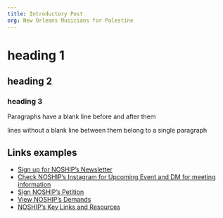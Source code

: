 ```yaml
---
title: Introductory Post
org: New Orleans Musicians for Palestine
---
```




# heading 1
## heading 2
### heading 3

Paragraphs have a blank line before and after them

lines without a blank line between them
belong to a single paragraph

## Links examples

- [Sign up for NOSHIP’s Newsletter](https://nomad-viendo.ck.page/71c635ec13)
- [Check NOSHIP’s Instagram for Upcoming Event and DM for meeting information](https://www.instagram.com/_noship/)
- [Sign NOSHIP’s Petition](https://docs.google.com/forms/d/e/1FAIpQLSce9BUz3dHrSNPOb22O8nnBVPS-wuXH4-VxpQDwYz52UP0P7w/viewform)
- [View NOSHIP’s Demands](https://www.instagram.com/p/C0hb-4Zv5vn/?igsh=cGp6Nm9rOG5hcXps)
- [NOSHIP’s Key Links and Resources](https://noshiplouisiana.my.canva.site/?fbclid=PAZXh0bgNhZW0CMTEAAabCAcU6otr6mcscG9fNbpvItVlcEeRZUcTblRWOGZ04-QwKz1pjajaBK2s_aem_l5G9V1WSKGfN0wkwSSroqA)
